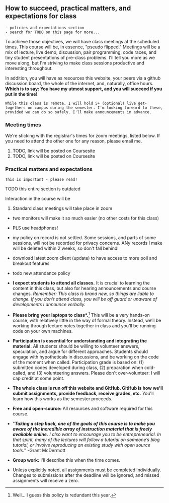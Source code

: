 ## How to succeed, practical matters, and expectations for class

```{admonition} TODO 
- policies and expectations section
- search for TODO on this page for more...

```
 
To achieve those objectives, we will have class meetings at the scheduled times. This course will be, in essence, "pseudo flipped." Meetings will be a mix of lecture, live demo, discussion, pair programming, code races, and tiny student presentations of pre-class problems. I'll tell you more as we move along, but I'm striving to make class sessions productive and interesting throughout. 

In addition, you will have as resources this website, your peers via a github discussion board, the whole of the internet, and, naturally, office hours. **Which is to say: You have my utmost support, and you will succeed if you put in the time!**


```{note}
While this class is remote, I will hold 5+ (optional) live get-togethers on campus during the semester. I'm looking forward to these, provided we can do so safely. I'll make announcements in advance.
```

### Meeting times

We're sticking with the registrar's times for zoom meetings, listed below. If you need to attend the other one for any reason, please email me. 

1. TODO, link will be posted on Coursesite 
1. TODO, link will be posted on Coursesite

### Practical matters and expectations

```{warning}
This is important - please read!
```

TODO this entire section is outdated

Interaction in the course will be 
1. Standard class meetings will take place in zoom

- two monitors will make it so much easier (no other costs for this class)
- PLS use headphones!
- my policy on record is not settled. Some sessions, and parts of some sessions, will not be recorded for privacy concerns. ANy records I make will be deleted within 2 weeks, so don't fall behind!
- download latest zoom client (update) to have access to more poll and breakout features
- todo new attendance policy

- **I expect students to attend all classes.** It is crucial to learning the content in this class, but also for hearing announcements and course changes. _Remember: This class is brand new, so things are liable to change. If you don't attend class, you will be off guard or unaware of developments I announce verbally._ 
- **Please bring your laptops to class\*.**[^outdated] This will be a very hands-on course, with relatively little in the way of formal theory. Instead, we’ll be working through lecture notes together in class and you’ll be running code on your own machines. 
- **Participation is essential for understanding and integrating the material.** All students should be willing to volunteer answers, speculation, and argue for different approaches. Students should engage with hypotheticals in discussions, and be working on the code of the moment when called. Participation grade is based on: (1) submitted codes developed during class, (2) preparation when cold-called, and (3) volunteering answers. Please don't over-volunteer: I will cap credit at some point. 
- **The whole class is run off this website and GitHub. GitHub is how we'll submit assignments, provide feedback, receive grades, etc.**  You'll learn how this works as the semester proceeds. 
- **Free and open-source:** All resources and software required for this course.
- "_**Taking a step back, one of the goals of this course is to make you aware of the incredible array of instruction material that is freely available online.** I also want to encourage you to be entrepreneurial. In that spirit, many of the lectures will follow a tutorial on someone’s blog tutorial, or involve reproducing an existing study with open source tools._" -Grant McDermott
- **Group work:**  I'll describe this when the time comes.
- Unless explicitly noted, all assignments must be completed individually. Changes to submissions after the deadline will be ignored, and missed assignments will receive a zero. 


[^outdated]: Well... I guess this policy is redundant this year.





